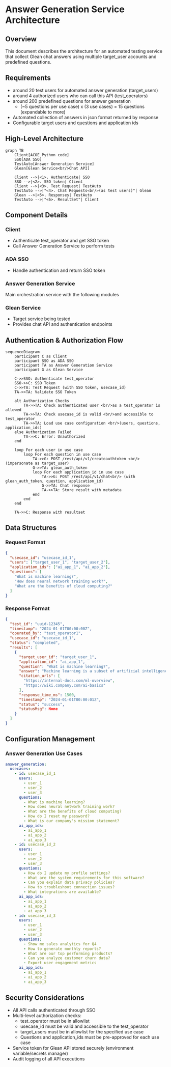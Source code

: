 # Answer Generation Service Architecture

## Overview
This document describes the architecture for an automated testing service that collect Glean chat answers using multiple target_user accounts and predefined questions.

## Requirements
- around 20 test users for automated answer generation (target_users)
- around 4 authorized users who can call this API (test_operators)
- around 200 predefined questions for answer generation
  - (~5 questions per use case) x (3 use cases) = 15 questions (expandable to more)
- Automated collection of answers in json format returned by response
- Configurable target users and questions and application ids

## High-Level Architecture

```mermaid
graph TB
    Client[ACOE Python code]
    SSO[ADA SSO]
    TestAuto[Answer Generation Service]
    Glean[Glean Service<br/>Chat API]
    
    Client -->|<1>. Authenticate| SSO
    SSO -->|<2>. SSO token| Client
    Client -->|<3>. Test Request| TestAuto
    TestAuto -->|"<4>. Chat Requests<br/>(as test users)"| Glean
    Glean -->|<5>. Responses| TestAuto
    TestAuto -->|"<6>. ResultSet"| Client
```

## Component Details

### Client
- Authenticate test_operator and get SSO token
- Call Answer Generation Service to perform tests

### ADA SSO
- Handle authentication and return SSO token

### Answer Generation Service
Main orchestration service with the following modules

### Glean Service
- Target service being tested
- Provides chat API and authentication endpoints

## Authentication & Authorization Flow

```mermaid
sequenceDiagram
    participant C as Client
    participant SSO as ADA SSO
    participant TA as Answer Generation Service
    participant G as Glean Service
    
    C->>SSO: Authenticate test_operator
    SSO->>C: SSO Token
    C->>TA: Test Request (with SSO token, usecase_id)
    TA->>TA: Validate SSO Token
    
    alt Authorization Checks
        TA->>TA: Check authenticated user <br/>as a test_operator is allowed
        TA->>TA: Check usecase_id is valid <br/>and accessible to test_operator
        TA->>TA: Load use case configuration <br/>(users, questions, application_ids)
    else Authorization Failed
        TA->>C: Error: Unauthorized
    end
    
    loop For each user in use case
        loop For each question in use case
            TA->>G: POST /rest/api/v1/createauthtoken <br/>(impersonate as target_user)
            G->>TA: glean_auth_token
            loop For each application_id in use case
                TA->>G: POST /rest/api/v1/chat<br/> (with glean_auth_token, question, application_id)
                G->>TA: Chat response
                TA->>TA: Store result with metadata
            end
        end
    end

    TA->>C: Response with resultset
```

## Data Structures

### Request Format
```json
{
  "usecase_id": "usecase_id_1",
  "users": ["target_user_1", "target_user_2"],
  "application_ids": ["ai_app_1", "ai_app_2"],
  "questions": [
    "What is machine learning?",
    "How does neural network training work?",
    "What are the benefits of cloud computing?"
  ]
}
```

### Response Format
```json
{
  "test_id": "uuid-12345",
  "timestamp": "2024-01-01T00:00:00Z",
  "operated_by": "test_operator1",
  "usecase_id": "usecase_id_1",
  "status": "completed",
  "results": [
    {
      "target_user_id": "target_user_1",
      "application_id": "ai_app_1",
      "question": "What is machine learning?",
      "answer": "Machine learning is a subset of artificial intelligence...",
      "citation_urls": [
        "https://internal-docs.com/ml-overview",
        "https://wiki.company.com/ai-basics"
      ],
      "response_time_ms": 1500,
      "timestamp": "2024-01-01T00:00:01Z",
      "status": "success",
      "statusMsg": None
    }
  ]
}
```

## Configuration Management

### Answer Generation Use Cases
```yaml
answer_generation:
  usecases:
    - id: usecase_id_1
      users:
        - user_1
        - user_2
        - user_3
      questions:
        - What is machine learning?
        - How does neural network training work?
        - What are the benefits of cloud computing?
        - How do I reset my password?
        - What is our company's mission statement?
      ai_app_ids:
        - ai_app_1
        - ai_app_2
        - ai_app_3
    - id: usecase_id_2
      users:
        - user_1
        - user_2
        - user_3
      questions:
        - How do I update my profile settings?
        - What are the system requirements for this software?
        - Can you explain data privacy policies?
        - How to troubleshoot connection issues?
        - What integrations are available?
      ai_app_ids:
        - ai_app_1
        - ai_app_2
        - ai_app_3
    - id: usecase_id_3
      users:
        - user_1
        - user_2
        - user_3
      questions:
        - Show me sales analytics for Q4
        - How to generate monthly reports?
        - What are our top performing products?
        - Can you analyze customer churn data?
        - Export user engagement metrics
      ai_app_ids:
        - ai_app_1
        - ai_app_2
        - ai_app_3
```

## Security Considerations
- All API calls authenticated through SSO
- Multi-level authorization checks:
  - test_operator must be in allowlist
  - usecase_id must be valid and accessible to the test_operator
  - target_users must be in allowlist for the specified use case
  - Questions and application_ids must be pre-approved for each use case
- Service token for Glean API stored securely (environment variable/secrets manager)
- Audit logging of all API executions
